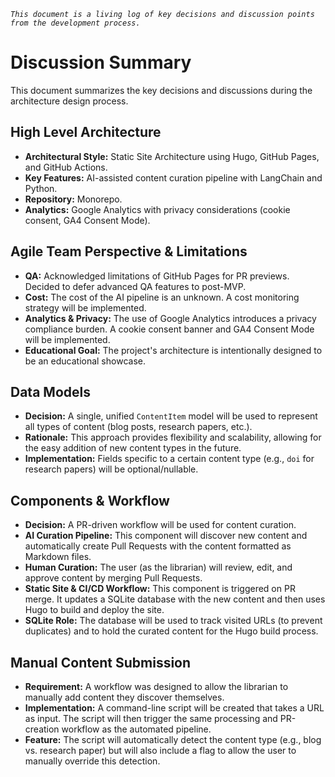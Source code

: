 *`This document is a living log of key decisions and discussion points from the development process.`*

# Discussion Summary

This document summarizes the key decisions and discussions during the architecture design process.

## High Level Architecture

*   **Architectural Style:** Static Site Architecture using Hugo, GitHub Pages, and GitHub Actions.
*   **Key Features:** AI-assisted content curation pipeline with LangChain and Python.
*   **Repository:** Monorepo.
*   **Analytics:** Google Analytics with privacy considerations (cookie consent, GA4 Consent Mode).

## Agile Team Perspective & Limitations

*   **QA:** Acknowledged limitations of GitHub Pages for PR previews. Decided to defer advanced QA features to post-MVP.
*   **Cost:** The cost of the AI pipeline is an unknown. A cost monitoring strategy will be implemented.
*   **Analytics & Privacy:** The use of Google Analytics introduces a privacy compliance burden. A cookie consent banner and GA4 Consent Mode will be implemented.
*   **Educational Goal:** The project's architecture is intentionally designed to be an educational showcase.

## Data Models

*   **Decision:** A single, unified `ContentItem` model will be used to represent all types of content (blog posts, research papers, etc.).
*   **Rationale:** This approach provides flexibility and scalability, allowing for the easy addition of new content types in the future.
*   **Implementation:** Fields specific to a certain content type (e.g., `doi` for research papers) will be optional/nullable.

## Components & Workflow

*   **Decision:** A PR-driven workflow will be used for content curation.
*   **AI Curation Pipeline:** This component will discover new content and automatically create Pull Requests with the content formatted as Markdown files.
*   **Human Curation:** The user (as the librarian) will review, edit, and approve content by merging Pull Requests.
*   **Static Site & CI/CD Workflow:** This component is triggered on PR merge. It updates a SQLite database with the new content and then uses Hugo to build and deploy the site.
*   **SQLite Role:** The database will be used to track visited URLs (to prevent duplicates) and to hold the curated content for the Hugo build process.

## Manual Content Submission

*   **Requirement:** A workflow was designed to allow the librarian to manually add content they discover themselves.
*   **Implementation:** A command-line script will be created that takes a URL as input. The script will then trigger the same processing and PR-creation workflow as the automated pipeline.
*   **Feature:** The script will automatically detect the content type (e.g., blog vs. research paper) but will also include a flag to allow the user to manually override this detection.
